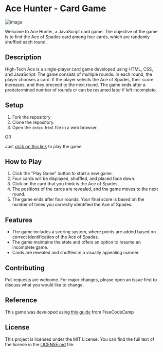 # Ace Hunter - Card Game
![image](https://github.com/EleoXDA/Ace_Hunter_JS/assets/27622683/f6b61c2d-3287-4b8d-96c3-dd84bb5ffec7)

Welcome to Ace Hunter, a JavaScript card game. The objective of the game is to find the Ace of Spades card among four cards, which are randomly shuffled each round.

## Description
High-Tech Ace is a single-player card game developed using HTML, CSS, and JavaScript. The game consists of multiple rounds. In each round, the player chooses a card. If the player selects the Ace of Spades, their score increases, and they proceed to the next round. The game ends after a predetermined number of rounds or can be resumed later if left incomplete.

## Setup
1. Fork the repository
2. Clone the repository.
3. Open the `index.html` file in a web browser.

OR

Just [click on this link](https://eleoxda.github.io/Ace_Hunter_JS/) to play the game

## How to Play
1. Click the "Play Game" button to start a new game.
2. Four cards will be displayed, shuffled, and placed face down.
3. Click on the card that you think is the Ace of Spades.
4. The positions of the cards are revealed, and the game moves to the next round.
5. The game ends after four rounds. Your final score is based on the number of times you correctly identified the Ace of Spades.

## Features
- The game includes a scoring system, where points are added based on correct identification of the Ace of Spades.
- The game maintains the state and offers an option to resume an incomplete game.
- Cards are revealed and shuffled in a visually appealing manner.

## Contributing
Pull requests are welcome. For major changes, please open an issue first to discuss what you would like to change.

## Reference
This game was developed using [this guide](https://www.freecodecamp.org/news/improve-your-javascript-skills-by-coding-a-card-game/) from FreeCodeCamp

## License
This project is licensed under the MIT License. You can find the full text of the license in the [LICENSE.md](LICENSE.md) file.
